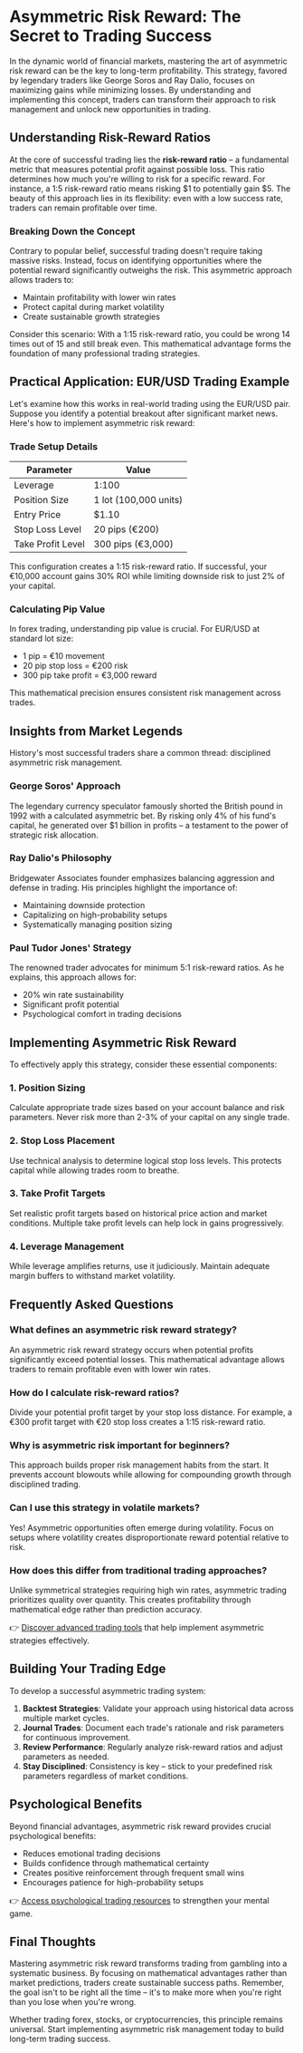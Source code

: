 # Asymmetric Risk Reward: The Secret to Trading Success

In the dynamic world of financial markets, mastering the art of asymmetric risk reward can be the key to long-term profitability. This strategy, favored by legendary traders like George Soros and Ray Dalio, focuses on maximizing gains while minimizing losses. By understanding and implementing this concept, traders can transform their approach to risk management and unlock new opportunities in trading.

## Understanding Risk-Reward Ratios

At the core of successful trading lies the **risk-reward ratio** – a fundamental metric that measures potential profit against possible loss. This ratio determines how much you're willing to risk for a specific reward. For instance, a 1:5 risk-reward ratio means risking $1 to potentially gain $5. The beauty of this approach lies in its flexibility: even with a low success rate, traders can remain profitable over time.

### Breaking Down the Concept

Contrary to popular belief, successful trading doesn't require taking massive risks. Instead, focus on identifying opportunities where the potential reward significantly outweighs the risk. This asymmetric approach allows traders to:

- Maintain profitability with lower win rates
- Protect capital during market volatility
- Create sustainable growth strategies

Consider this scenario: With a 1:15 risk-reward ratio, you could be wrong 14 times out of 15 and still break even. This mathematical advantage forms the foundation of many professional trading strategies.

## Practical Application: EUR/USD Trading Example

Let's examine how this works in real-world trading using the EUR/USD pair. Suppose you identify a potential breakout after significant market news. Here's how to implement asymmetric risk reward:

### Trade Setup Details

| Parameter          | Value                     |
|-------------------|---------------------------|
| Leverage          | 1:100                     |
| Position Size     | 1 lot (100,000 units)     |
| Entry Price       | $1.10                     |
| Stop Loss Level   | 20 pips (€200)            |
| Take Profit Level | 300 pips (€3,000)         |

This configuration creates a 1:15 risk-reward ratio. If successful, your €10,000 account gains 30% ROI while limiting downside risk to just 2% of your capital.

### Calculating Pip Value

In forex trading, understanding pip value is crucial. For EUR/USD at standard lot size:

- 1 pip = €10 movement
- 20 pip stop loss = €200 risk
- 300 pip take profit = €3,000 reward

This mathematical precision ensures consistent risk management across trades.

## Insights from Market Legends

History's most successful traders share a common thread: disciplined asymmetric risk management.

### George Soros' Approach

The legendary currency speculator famously shorted the British pound in 1992 with a calculated asymmetric bet. By risking only 4% of his fund's capital, he generated over $1 billion in profits – a testament to the power of strategic risk allocation.

### Ray Dalio's Philosophy

Bridgewater Associates founder emphasizes balancing aggression and defense in trading. His principles highlight the importance of:

- Maintaining downside protection
- Capitalizing on high-probability setups
- Systematically managing position sizing

### Paul Tudor Jones' Strategy

The renowned trader advocates for minimum 5:1 risk-reward ratios. As he explains, this approach allows for:

- 20% win rate sustainability
- Significant profit potential
- Psychological comfort in trading decisions

## Implementing Asymmetric Risk Reward

To effectively apply this strategy, consider these essential components:

### 1. Position Sizing

Calculate appropriate trade sizes based on your account balance and risk parameters. Never risk more than 2-3% of your capital on any single trade.

### 2. Stop Loss Placement

Use technical analysis to determine logical stop loss levels. This protects capital while allowing trades room to breathe.

### 3. Take Profit Targets

Set realistic profit targets based on historical price action and market conditions. Multiple take profit levels can help lock in gains progressively.

### 4. Leverage Management

While leverage amplifies returns, use it judiciously. Maintain adequate margin buffers to withstand market volatility.

## Frequently Asked Questions

### What defines an asymmetric risk reward strategy?
An asymmetric risk reward strategy occurs when potential profits significantly exceed potential losses. This mathematical advantage allows traders to remain profitable even with lower win rates.

### How do I calculate risk-reward ratios?
Divide your potential profit target by your stop loss distance. For example, a €300 profit target with €20 stop loss creates a 1:15 risk-reward ratio.

### Why is asymmetric risk important for beginners?
This approach builds proper risk management habits from the start. It prevents account blowouts while allowing for compounding growth through disciplined trading.

### Can I use this strategy in volatile markets?
Yes! Asymmetric opportunities often emerge during volatility. Focus on setups where volatility creates disproportionate reward potential relative to risk.

### How does this differ from traditional trading approaches?
Unlike symmetrical strategies requiring high win rates, asymmetric trading prioritizes quality over quantity. This creates profitability through mathematical edge rather than prediction accuracy.

👉 [Discover advanced trading tools](https://bit.ly/okx-bonus) that help implement asymmetric strategies effectively.

## Building Your Trading Edge

To develop a successful asymmetric trading system:

1. **Backtest Strategies**: Validate your approach using historical data across multiple market cycles.
2. **Journal Trades**: Document each trade's rationale and risk parameters for continuous improvement.
3. **Review Performance**: Regularly analyze risk-reward ratios and adjust parameters as needed.
4. **Stay Disciplined**: Consistency is key – stick to your predefined risk parameters regardless of market conditions.

## Psychological Benefits

Beyond financial advantages, asymmetric risk reward provides crucial psychological benefits:

- Reduces emotional trading decisions
- Builds confidence through mathematical certainty
- Creates positive reinforcement through frequent small wins
- Encourages patience for high-probability setups

👉 [Access psychological trading resources](https://bit.ly/okx-bonus) to strengthen your mental game.

## Final Thoughts

Mastering asymmetric risk reward transforms trading from gambling into a systematic business. By focusing on mathematical advantages rather than market predictions, traders create sustainable success paths. Remember, the goal isn't to be right all the time – it's to make more when you're right than you lose when you're wrong.

Whether trading forex, stocks, or cryptocurrencies, this principle remains universal. Start implementing asymmetric risk management today to build long-term trading success.
